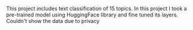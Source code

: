 This project includes text classification of 15 topics.
In this project I took a pre-trained model using HuggingFace library and fine tuned its layers.
Couldn't show the data due to privacy

